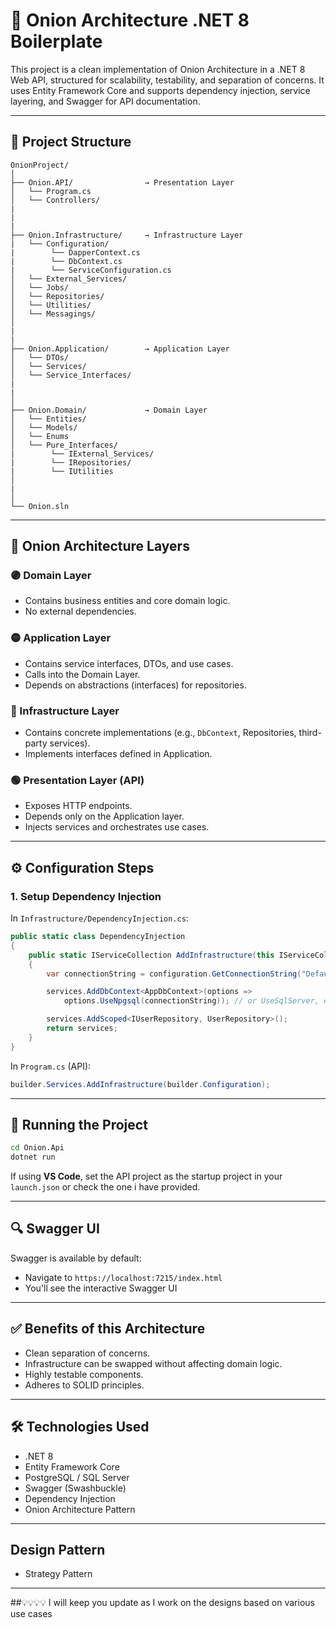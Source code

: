 # 🧅 Onion Architecture .NET 8 Boilerplate

This project is a clean implementation of Onion Architecture in a .NET 8 Web API, structured for scalability, testability, and separation of concerns. It uses Entity Framework Core and supports dependency injection, service layering, and Swagger for API documentation.

---

## 📁 Project Structure

```
OnionProject/
│
├── Onion.API/                → Presentation Layer
│   └── Program.cs
│   └── Controllers/
|
|
|
├── Onion.Infrastructure/     → Infrastructure Layer
|   └── Configuration/
|        └── DapperContext.cs
|        └── DbContext.cs
|        └── ServiceConfiguration.cs
│   └── External_Services/
│   └── Jobs/
│   └── Repositories/
│   └── Utilities/
│   └── Messagings/
│
|
|
├── Onion.Application/        → Application Layer
│   └── DTOs/
│   └── Services/
│   └── Service_Interfaces/
|
|
│
├── Onion.Domain/             → Domain Layer
│   └── Entities/
│   └── Models/
│   └── Enums
│   └── Pure_Interfaces/
|        └── IExternal_Services/
|        └── IRepositories/
|        └── IUtilities
│
|
│
└── Onion.sln
```

---

## 🔄 Onion Architecture Layers

### 🟣 Domain Layer
- Contains business entities and core domain logic.
- No external dependencies.

### 🟡 Application Layer
- Contains service interfaces, DTOs, and use cases.
- Calls into the Domain Layer.
- Depends on abstractions (interfaces) for repositories.

### 🔵 Infrastructure Layer
- Contains concrete implementations (e.g., `DbContext`, Repositories, third-party services).
- Implements interfaces defined in Application.

### 🟢 Presentation Layer (API)
- Exposes HTTP endpoints.
- Depends only on the Application layer.
- Injects services and orchestrates use cases.

---

## ⚙️ Configuration Steps

### 1. Setup Dependency Injection

In `Infrastructure/DependencyInjection.cs`:

```csharp
public static class DependencyInjection
{
    public static IServiceCollection AddInfrastructure(this IServiceCollection services, IConfiguration configuration)
    {
        var connectionString = configuration.GetConnectionString("DefaultConnection");

        services.AddDbContext<AppDbContext>(options =>
            options.UseNpgsql(connectionString)); // or UseSqlServer, etc.

        services.AddScoped<IUserRepository, UserRepository>();
        return services;
    }
}
```

In `Program.cs` (API):

```csharp
builder.Services.AddInfrastructure(builder.Configuration);
```

---

## 🔌 Running the Project

```bash
cd Onion.Api
dotnet run
```

If using **VS Code**, set the API project as the startup project in your `launch.json` or check the one i have provided.

---

## 🔍 Swagger UI

Swagger is available by default:

- Navigate to `https://localhost:7215/index.html`
- You'll see the interactive Swagger UI

---



## ✅ Benefits of this Architecture

- Clean separation of concerns.
- Infrastructure can be swapped without affecting domain logic.
- Highly testable components.
- Adheres to SOLID principles.

---

## 🛠️ Technologies Used

- .NET 8
- Entity Framework Core
- PostgreSQL / SQL Server
- Swagger (Swashbuckle)
- Dependency Injection
- Onion Architecture Pattern


---

## Design Pattern
- Strategy Pattern

---

##💡💡💡💡 I will keep you update as I work on the designs based on various use cases